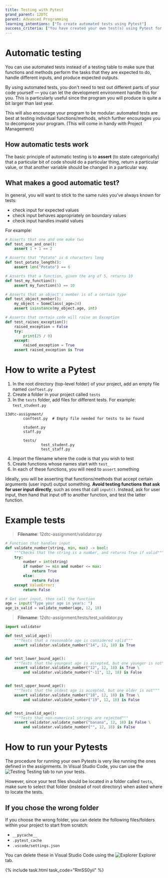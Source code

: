 ```yaml
---
title: Testing with Pytest
grand_parent: 12DTC
parent: Advanced Programming
learning_intentions: ["To create automated tests using Pytest"]
success_criteria: ["You have created your own test(s) using Pytest for the sample task"]
---
```


# Automatic testing

You can use automated tests instead of a testing table to make sure that functions and methods perform the tasks that they are expected to do, handle different inputs, and produce expected outputs.

By using automated tests, you don't need to test out different parts of your code yourself — you can let the development environment handle this for you. This is particularly useful since the program you will produce is quite a bit larger than last year.

This will also encourage your program to be modular: automated tests are best at testing individual functions/methods, which further encourages you to decompose your program. (This will come in handy with Project Management)

## How automatic tests work

The basic principle of automatic testing is to **assert** (to state categorically) that a particular bit of code should do a particular thing, return a particular value, or that another variable should be changed in a particular way.

## What makes a good automatic test?

In general, you will want to stick to the same rules you've always known for tests:

- check input for expected values
- check input behaves appropriately on boundary values
- check input handles invalid values

For example:

```python
# Asserts that one and one make two
def test_one_and_one():
    assert 1 + 1 == 2

# Asserts that "Potato" is 6 characters long
def test_potato_length():
    assert len("Potato") == 6

# Asserts that a function, given the arg of 5, returns 10
def test_my_function():
    assert my_function(5) == 10

# Asserts that an object's member is of a certain type
def test_object_member():
    my_object = SomeClass(_age=24)
    assert isinstance(my_object.age, int)

# Asserts that certain code will raise an Exception
def test_raises_exception():
    raised_exception = False
    try:
        print(25 / 0)
    except:
        raised_exception = True
    assert raised_exception is True
```

# How to write a Pytest

1. In the root directory (top-level folder) of your project, add an empty file named ``conftest.py``
2. Create a folder in your project called ``tests``
3. In the ``tests`` folder, add files for different tests. For example: ``test_student.py``

```
13dtc-assignment/
        conftest.py  # Empty file needed for tests to be found
        
        student.py
        staff.py

        tests/
                test_student.py
                test_staff.py
```

4. Import the filename where the code is that you wish to test
5. Create functions whose names start with ``test_``
6. In each of these functions, you will need to ``assert`` something

Ideally, you will be asserting that functions/methods that accept certain arguments (user input) output something. **Avoid testing functions that ask for user input directly**, such as ones that call ``input()``. Instead, ask for user input, then hand that input off to another function, and test the latter function.

# Example tests

> **Filename**: 12dtc-assignment/validator.py

```python
# Function that handles input
def validate_number(string, min, max) -> bool:
    """Checks that the string is a number, and returns True if valid"""
    try:
        number = int(string)
        if number >= min and number <= max:
            return True
        else:
            return False
    except ValueError:
        return False

# Get user input, then call the function
age = input("Type your age in years: ")
age_is_valid = validate_number(age, 12, 18)
```

> **Filename**: 12dtc-assignment/tests/test_validator.py

```python
import validator

def test_valid_age():
    """Tests that a reasonable age is considered valid"""
    assert validator.validate_number("14", 12, 18) is True


def test_lower_bound_age():
    """Tests that the youngest age is accepted, but one younger is not"""
    assert validator.validate_number("12", 12, 18) is True \
        and validator.validate_number("-11", 12, 18) is False


def test_upper_bound_age():
    """Tests that the oldest age is accepted, but one older is not"""
    assert validator.validate_number("18", 12, 18) is True \
        and validator.validate_number("19", 12, 18) is False


def test_invalid_age():
    """Tests that non-numerical strings are rejected"""
    assert validator.validate_number("banana", 12, 18) is False \
        and validator.validate_number("", 12, 18) is False
```

# How to run **your** Pytests

The procedure for running your own Pytests is very like running the ones defined in the assignments. In Visual Studio Code, you can use the ![Testing](../../img/beaker.svg) Testing tab to run your tests.

However, since your test files should be located in a folder called ``tests``, make sure to select that folder (instead of root directory) when asked where to locate the tests.

## If you chose the wrong folder

If you choose the wrong folder, you can delete the following files/folders within your project to start from scratch:

- ``__pycache__``
- ``.pytest_cache``
- ``.vscode/settings.json``

You can delete these in Visual Studio Code using the ![Explorer](../../img/files.svg) Explorer tab.

{% include task.html task_code="RmSS0yii" %}